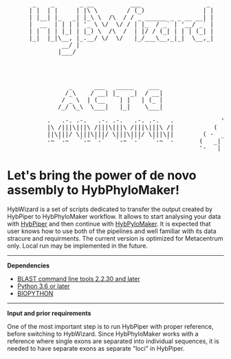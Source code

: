 <pre> 
       _    _       _ __          ___                  _ 
      | |  | |     | |\ \        / (_)                | |   
      | |__| |_   _| |_\ \  /\  / / _ ______ _ _ __ __| |                          /\
      |  __  | | | | '_ \ \/  \/ / | |_  / _` | '__/ _` |                         /  \
      | |  | | |_| | |_) \  /\  /  | |/ / (_| | | | (_| |                        |    |
      |_|  |_|\__, |_.__/ \/  \/   |_/___\__,_|_|  \__,_|                      --:'''':--
               __/ |                                                             :'_' :
              |___/                                                              _:"":\___
                                                                 ' '      ____.' :::     '._
                                                                . *=====<<=)           \    :
                                                                 .  '      '-'-'\_      /'._.'
                                                                                  \====:_ ""
                 _      ___   _____    ___                                       .'     \\
                /_\    / __| |_   _|  / __|                                     :       :
               / _ \  | (__    | |   | (_ |                                    /   :    \
              /_/ \_\  \___|   |_|    \___|                                   :   .      '.
                                                              ,. _            :  : :      :
           .   .-. .-.   .-. .-.   .-. .-.   .             '-' _  ).          :__:-:__.;--'
           |\ /|||\|||\ /|||\|||\ /|||\|||\ /|           (   _|  _  )        '-'   '-'
           ||\|||/ \|||\|||/ \|||\|||/ \|||\||        ( -  _| |_|   -_
           -~ `-~   `-~ `-`   `-~ `-`   `-~ `-       (   _| |_  |_    )
                                                     '-   |_         -</pre>


   Let's bring the power of de novo assembly to HybPhyloMaker!
===

HybWizard is a set of scripts dedicated to transfer the output created by HybPiper to HybPhyloMaker workflow. It allows to start analysing your data with [HybPiper](https://github.com/mossmatters/HybPiper) and then continue with [HybPyloMaker](https://github.com/tomas-fer/HybPhyloMaker). It is expected that user knows how to use both of the pipelines and well familiar with its data stracure and requirments. The current version is optimized for Metacentrum only. Local run may be implemented in the future.
___
**Dependencies**
  * [BLAST command line tools 2.2.30 and later](https://www.ncbi.nlm.nih.gov/books/NBK131777/#_Blast_ReleaseNotes_BLAST_2_2_30_October_)
  * [Python 3.6 or later](https://www.python.org/downloads/)
  * [BIOPYTHON](https://biopython.org)
___
**Input and prior requirements**

One of the most important step is to run HybPiper with proper reference, before switching to HybWizard. Since HybPhyloMaker works with a reference where single exons are separated into individual sequences, it is needed to have separate exons as separate "loci" in HybPiper.  
